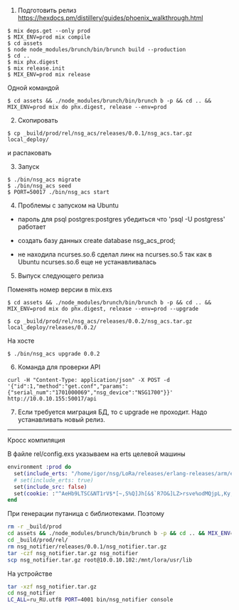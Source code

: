 1. Подготовить релиз
https://hexdocs.pm/distillery/guides/phoenix_walkthrough.html
```
$ mix deps.get --only prod
$ MIX_ENV=prod mix compile
$ cd assets
$ node node_modules/brunch/bin/brunch build --production
$ cd ..
$ mix phx.digest
$ mix release.init
$ MIX_ENV=prod mix release
```

Одной командой
```
$ cd assets && ./node_modules/brunch/bin/brunch b -p && cd .. && MIX_ENV=prod mix do phx.digest, release --env=prod
```

2. Скопировать
```
$ cp _build/prod/rel/nsg_acs/releases/0.0.1/nsg_acs.tar.gz local_deploy/
```
и распаковать

3. Запуск

```
$ ./bin/nsg_acs migrate
$ ./bin/nsg_acs seed
$ PORT=50017 ./bin/nsg_acs start
```


4. Проблемы с запуском на Ubuntu
  - пароль для psql postgres:postgres
  убедиться что 'psql -U postgress' работает

  - создать базу данных
  create database nsg_acs_prod;

  - не находила ncurses.so.6
  сделал линк на ncurses.so.5 так как в Ubuntu ncurses.so.6 еще не устанавливалась


5. Выпуск следующего релиза

  Поменять номер версии в mix.exs

```
$ cd assets && ./node_modules/brunch/bin/brunch b -p && cd .. && MIX_ENV=prod mix do phx.digest, release --env=prod --upgrade

$ cp _build/prod/rel/nsg_acs/releases/0.0.2/nsg_acs.tar.gz local_deploy/releases/0.0.2/
```

На хосте
```
$ ./bin/nsg_acs upgrade 0.0.2
```

6. Команда для проверки API
```
curl -H "Content-Type: application/json" -X POST -d '{"id":1,"method":"get.conf","params":{"serial_num":"1701000069","nsg_device":"NSG1700"}}' http://10.0.10.155:50017/api
```
7. Если требуется миграция БД, то с upgrade не проходит.
Надо устанавливать новый релиз.




--------------

Кросс компиляция

 В файле rel/config.exs указываем на erts целевой машины

``` elixir
environment :prod do
  set(include_erts: "/home/igor/nsg/LoRa/releases/erlang-releases/arm/erlang")
  # set(include_erts: true)
  set(include_src: false)
  set(cookie: :"^AeHb9LTSC&NT1rV$*[~,S%Q]Jh[&$`R7O&]LZ>rsve%odMQjpL,Ky;tx.X4O0({")
end
```
При генерации путаница с библиотеками. Поэтому

``` bash
rm -r _build/prod
cd assets && ./node_modules/brunch/bin/brunch b -p && cd .. && MIX_ENV=prod mix do phx.digest, release --env=prod
cd _build/prod/rel/
rm nsg_notifier/releases/0.0.1/nsg_notifier.tar.gz
tar -czf nsg_notifier.tar.gz nsg_notifier
scp nsg_notifier.tar.gz root@10.0.10.102:/mnt/lora/usr/lib
```

На устройстве
``` bash
tar -xzf nsg_notifier.tar.gz
cd nsg_notifier
LC_ALL=ru_RU.utf8 PORT=4001 bin/nsg_notifier console
```
